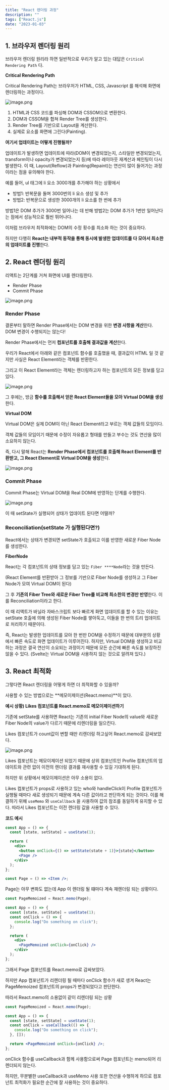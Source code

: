 ```yaml
---
title: "React 렌더링 과정"
description: ""
tags: ["React.js"]
date: "2023-01-03"
---
```


## 1. 브라우저 렌더링 원리

브라우저 렌더링 원리라 하면 일반적으로 우리가 알고 있는 대답은 `Critical Rendering Path` 다.

**Critical Rendering Path**

Critical Rendering Path는 브라우저가 HTML, CSS, Javascript 를 해석해 화면에 렌더링하는 과정이다.

![image.png](https://velog.velcdn.com/images/flip_404/post/264f1c3d-d1ad-4cf7-ad0a-c98921ad755a/image.png)

1. HTML과 CSS 코드를 파싱해 DOM과 CSSOM으로 변환한다.
2. DOM과 CSSOM을 합쳐 Render Tree를 생성한다.
3. Render Tree를 기반으로 Layout을 계산한다.
4. 실제로 요소를 화면에 그린다(Painting).

**여기서 업데이트는 어떻게 진행될까?**

업데이트가 발생하면 업데이트에 따라(DOM이 변경되었는지, 스타일만 변경되었는지, transform이나 opacity가 변경되었는지 등)에 따라 레이아웃 재계산과 페인팅이 다시 발생한다. 이 때, Layout(Reflow)과 Painting(Repaint)는 연산이 많이 들어가는 과정이라는 점을 유의해야 한다.

예를 들어, ul 태그에 li 요소 3000개를 추가해야 하는 상황에서

- 방법1: 반복문을 돌며 3000번의 li 요소 생성 및 추가
- 방법2: 반복문으로 생성한 3000개의 li 요소를 한 번에 추가

방법1은 DOM 추가가 3000번 일어나는 데 반해 방법2는 DOM 추가가 1번만 일어난다는 점에서 성능적으로 훨씬 뛰어나다.

이처럼 브라우저 최적화에는 DOM의 수정 횟수를 최소화 하는 것이 중요하다.

하지만 다행히 **React는 내부적 동작을 통해 동시에 발생한 업데이트를 다 모아서 최소한의 업데이트를 진행**한다.

## 2. React 렌더링 원리

리액트는 2단계를 거쳐 화면에 UI를 렌더링한다.

- Render Phase
- Commit Phase

![image.png](https://velog.velcdn.com/images/flip_404/post/b97bfda1-6aa8-4544-b706-8c5ee748eb05/image.png)

### Render Phase

결론부터 말하면 Render Phase에서는 DOM 변경을 위한 **변경 사항을 계산**한다. DOM 변경이 수행되지는 않는다!

Render Phase에서는 먼저 **컴포넌트를 호출해 결과값을 계산**한다.

우리가 React에서 아래와 같은 컴포넌트 함수를 호출했을 때, 결과값이 HTML 일 것 같지만 사실은 React Element라는 객체를 반환한다.

그리고 이 React Element라는 객체는 렌더링하고자 하는 컴포넌트의 모든 정보를 담고 있다.

![image.png](https://velog.velcdn.com/images/flip_404/post/0298252e-b1de-4367-9d02-4fdd225fe920/image.png)

그 후에는, 방금 **함수를 호출해서 얻은 React Element들을 모아 Virtual DOM을 생성**한다.

**Virtual DOM**

Virtual DOM은 실제 DOM이 아닌 React Element라고 부르는 객체 값들의 모임이다.

객체 값들의 모임이기 때문에 수정이 자유롭고 형태를 만들고 부수는 것도 연산을 많이 소요하지 않는다.

즉, 다시 말해 React는 **Render Phase에서 컴포넌트를 호출해 React Element를 반환받고, 그 React Element로 Virtual DOM을 생성**한다.

![image.png](https://velog.velcdn.com/images/flip_404/post/dc0f849a-c920-44d8-8407-e75f8ceec9f3/image.png)

### Commit Phase

Commit Phase는 Virtual DOM을 Real DOM에 반영하는 단계를 수행한다.

![image.png](https://velog.velcdn.com/images/flip_404/post/da00bd0e-1053-4b25-92c4-abf601362339/image.png)

이 때 setState가 실행되어 상태가 업데이트 된다면 어떨까?

### Reconciliation(setState 가 실행된다면?)

React에서는 상태가 변경되면 setState가 호출되고 이를 반영한 새로운 Fiber Node를 생성한다.

**FiberNode**

React는 각 컴포넌트의 상태 정보를 담고 있는 `Fiber ****Node`라는 것을 만든다.

(React Element를 반환받아 그 정보를 기반으로 Fiber Node를 생성하고 그 Fiber Node가 모여 Virtual DOM이 된다)

그 후 **기존의 Fiber Tree와 새로운 Fiber Tree를 비교해 최소한의 변경만 반영**한다. 이를 Reconciliation이라고 한다.

이 때 리액트가 바닐라 자바스크립트 보다 빠르게 화면 업데이트를 할 수 있는 이유는 setState 호출에 의해 생성된 Fiber Node를 쌓아둑고, 이들을 한 번의 트리 업데이트로 처리하기 때문이다.

즉, React는 발생한 업데이트를 모아 한 번만 DOM을 수정하기 때문에 대부분의 상황에서 빠른 속도로 화면 업데이트가 이루어진다. 하지만, Virtual DOM을 생성하고 비교하는 과정은 결국 연산이 소요되는 과정이기 때문에 모든 순간에 빠른 속도를 보장하진 않을 수 있다. (Svelte는 Virtual DOM을 사용하지 않는 것으로 알려져 있다.)

## 3. React 최적화

그렇다면 React 렌더링을 어떻게 하면 더 최적화할 수 있을까?

사용할 수 있는 방법으로는 **메모이제이션(React.memo)**이 았다.

**예시 상황) Likes 컴포넌트를 React.memo로 메모이제이션하기**

기존에 setState를 사용하면 React는 기존의 initial Fiber Node의 value와 새로운 Fiber Node의 value가 다르기 때문에 리렌더링을 일으킨다.

Likes 컴포넌트가 count값이 변할 때만 리렌더링 하고싶어 React.memo로 감싸보았다.

![image.png](https://velog.velcdn.com/images/flip_404/post/de1aaa9a-a212-4b4c-9ba6-ef7824d90b88/image.png)

Likes 컴포넌트는 메모이제이션 되었기 때문에 상위 컴포넌트인 Profile 컴포넌트의 업데이트와 관련 없이 이전의 렌더링 결과를 재사용할 수 있길 기대하게 된다.

하지만 위 상황에서 메모이제이션은 아무 소용이 없다.

Likes 컴포넌트가 props로 사용하고 있는 who와 handleClick이 Profile 컴포넌트가 실행될 때마다 새로 생성되기 때문에 계속 다른 값이라고 판단하게 되는 것이다. 이를 해결하기 위해 `useMemo` 와 `useCallback` 을 사용하여 값의 참조를 동일하게 유지할 수 있다. 따라서 Likes 컴포넌트는 이전 렌더링 값을 사용할 수 있다.

**코드 예시**

```jsx
const App = () => {
  const [state, setState] = useState(1);

  return (
    <div>
      <button onClick={() => setState(state + 1)}>{state}</button>
      <Page />
    </div>
  );
};

const Page = () => <Item />;
```

Page는 아무 변화도 없는데 App 이 렌더링 될 떄마다 계속 재렌더링 되는 상황이다.

```jsx
const PageMemoized = React.memo(Page);

const App = () => {
  const [state, setState] = useState(1);
  const onClick = () => {
    console.log("Do something on click");
  };

  return (
    <div>
      <PageMemoized onClick={onClick} />
    </div>
  );
};
```

그래서 Page 컴포넌트를 React.memo로 감싸보았다.

하지만 App 컴포넌트가 리렌더링 될 때마다 onClick 함수가 새로 생겨 React는 PageMemoized 컴포넌트의 props가 변경되었다고 판단한다.

따라서 React.memo의 소용없이 같이 리렌더링 되는 상황

```jsx
const PageMemoized = React.memo(Page);

const App = () => {
  const [state, setState] = useState(1);
  const onClick = useCallback(() => {
    console.log("Do something on click");
  }, []);

  return <PageMemoized onClick={onClick} />;
};
```

onClick 함수를 useCallback과 함께 사용함으로써 Page 컴포넌트는 memo되어 리렌더되지 않는다.

하지만, 무분별한 useCallback과 useMemo 사용 또한 연산을 수행하게 하므로 컴포넌트 최적화가 필요한 순간에 잘 사용하는 것이 중요하다.
